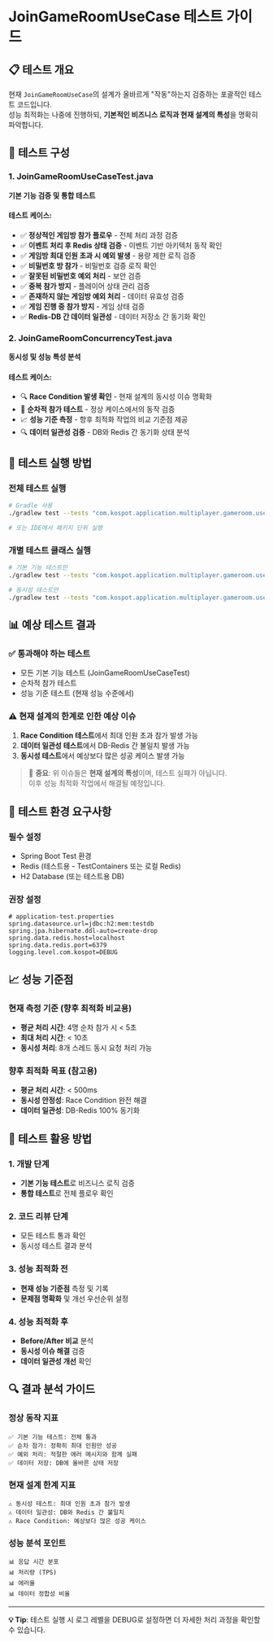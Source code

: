 # JoinGameRoomUseCase 테스트 가이드

## 📋 테스트 개요

현재 `JoinGameRoomUseCase`의 설계가 올바르게 "작동"하는지 검증하는 포괄적인 테스트 코드입니다.  
성능 최적화는 나중에 진행하되, **기본적인 비즈니스 로직과 현재 설계의 특성**을 명확히 파악합니다.

## 🧪 테스트 구성

### 1. JoinGameRoomUseCaseTest.java
**기본 기능 검증 및 통합 테스트**

#### 테스트 케이스:
- ✅ **정상적인 게임방 참가 플로우** - 전체 처리 과정 검증
- ✅ **이벤트 처리 후 Redis 상태 검증** - 이벤트 기반 아키텍처 동작 확인
- ✅ **게임방 최대 인원 초과 시 예외 발생** - 용량 제한 로직 검증
- ✅ **비밀번호 방 참가** - 비밀번호 검증 로직 확인
- ✅ **잘못된 비밀번호 예외 처리** - 보안 검증
- ✅ **중복 참가 방지** - 플레이어 상태 관리 검증
- ✅ **존재하지 않는 게임방 예외 처리** - 데이터 유효성 검증
- ✅ **게임 진행 중 참가 방지** - 게임 상태 검증
- ✅ **Redis-DB 간 데이터 일관성** - 데이터 저장소 간 동기화 확인

### 2. JoinGameRoomConcurrencyTest.java
**동시성 및 성능 특성 분석**

#### 테스트 케이스:
- 🔍 **Race Condition 발생 확인** - 현재 설계의 동시성 이슈 명확화
- 🔄 **순차적 참가 테스트** - 정상 케이스에서의 동작 검증
- 📈 **성능 기준 측정** - 향후 최적화 작업의 비교 기준점 제공
- 🔍 **데이터 일관성 검증** - DB와 Redis 간 동기화 상태 분석

## 🚀 테스트 실행 방법

### 전체 테스트 실행
```bash
# Gradle 사용
./gradlew test --tests "com.kospot.application.multiplayer.gameroom.usecase.*"

# 또는 IDE에서 패키지 단위 실행
```

### 개별 테스트 클래스 실행
```bash
# 기본 기능 테스트만
./gradlew test --tests "com.kospot.application.multiplayer.gameroom.usecase.JoinGameRoomUseCaseTest"

# 동시성 테스트만
./gradlew test --tests "com.kospot.application.multiplayer.gameroom.usecase.JoinGameRoomConcurrencyTest"
```

## 📊 예상 테스트 결과

### ✅ 통과해야 하는 테스트
- 모든 기본 기능 테스트 (JoinGameRoomUseCaseTest)
- 순차적 참가 테스트
- 성능 기준 테스트 (현재 성능 수준에서)

### ⚠️ 현재 설계의 한계로 인한 예상 이슈
1. **Race Condition 테스트**에서 최대 인원 초과 참가 발생 가능
2. **데이터 일관성 테스트**에서 DB-Redis 간 불일치 발생 가능
3. **동시성 테스트**에서 예상보다 많은 성공 케이스 발생 가능

> 📝 **중요**: 위 이슈들은 **현재 설계의 특성**이며, 테스트 실패가 아닙니다.  
> 이후 성능 최적화 작업에서 해결될 예정입니다.

## 🔧 테스트 환경 요구사항

### 필수 설정
- Spring Boot Test 환경
- Redis (테스트용 - TestContainers 또는 로컬 Redis)
- H2 Database (또는 테스트용 DB)

### 권장 설정
```properties
# application-test.properties
spring.datasource.url=jdbc:h2:mem:testdb
spring.jpa.hibernate.ddl-auto=create-drop
spring.data.redis.host=localhost
spring.data.redis.port=6379
logging.level.com.kospot=DEBUG
```

## 📈 성능 기준점

### 현재 측정 기준 (향후 최적화 비교용)
- **평균 처리 시간**: 4명 순차 참가 시 < 5초
- **최대 처리 시간**: < 10초
- **동시성 처리**: 8개 스레드 동시 요청 처리 가능

### 향후 최적화 목표 (참고용)
- **평균 처리 시간**: < 500ms
- **동시성 안정성**: Race Condition 완전 해결
- **데이터 일관성**: DB-Redis 100% 동기화

## 🎯 테스트 활용 방법

### 1. 개발 단계
- **기본 기능 테스트**로 비즈니스 로직 검증
- **통합 테스트**로 전체 플로우 확인

### 2. 코드 리뷰 단계
- 모든 테스트 통과 확인
- 동시성 테스트 결과 분석

### 3. 성능 최적화 전
- **현재 성능 기준점** 측정 및 기록
- **문제점 명확화** 및 개선 우선순위 설정

### 4. 성능 최적화 후
- **Before/After 비교** 분석
- **동시성 이슈 해결** 검증
- **데이터 일관성 개선** 확인

## 🔍 결과 분석 가이드

### 정상 동작 지표
```
✅ 기본 기능 테스트: 전체 통과
✅ 순차 참가: 정확히 최대 인원만 성공
✅ 예외 처리: 적절한 에러 메시지와 함께 실패
✅ 데이터 저장: DB에 올바른 상태 저장
```

### 현재 설계 한계 지표
```
⚠️ 동시성 테스트: 최대 인원 초과 참가 발생
⚠️ 데이터 일관성: DB와 Redis 간 불일치
⚠️ Race Condition: 예상보다 많은 성공 케이스
```

### 성능 분석 포인트
```
📊 응답 시간 분포
📊 처리량 (TPS)
📊 에러율
📊 데이터 정합성 비율
```

---

**💡 Tip**: 테스트 실행 시 로그 레벨을 DEBUG로 설정하면 더 자세한 처리 과정을 확인할 수 있습니다.
